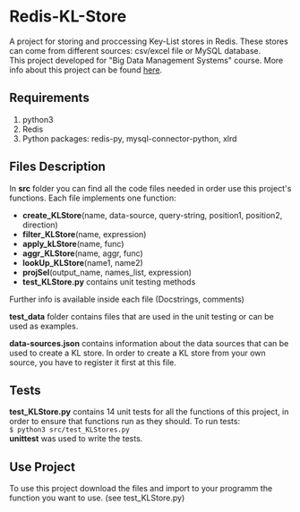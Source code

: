 # Redis-KL-Store
A project for storing and proccessing Key-List stores in Redis. These stores can come from different sources: csv/excel file or MySQL database.   
This project developed for "Big Data Management Systems" course. More info about this project can be found [here](https://drive.google.com/file/d/14PU6PwAFce4WgRc2bliFby7VM0X2jmHN/view?usp=sharing).

## Requirements
1. python3 
2. Redis
3. Python packages: redis-py, mysql-connector-python, xlrd

## Files Description
In **src** folder you can find all the code files needed in order use this project's functions. Each file implements one function:
* **create_KLStore**(name, data-source, query-string, position1, position2, direction)
* **filter_KLStore**(name, expression)
* **apply_kLStore**(name, func)
* **aggr_KLStore**(name, aggr, func)
* **lookUp_KLStore**(name1, name2)
* **projSel**(output_name, names_list, expression)
* **test_KLStore.py** contains unit testing methods   

Further info is available inside each file (Docstrings, comments)   
   
**test_data** folder contains files that are used in the unit testing or can be used as examples.

**data-sources.json** contains information about the data sources that can be used to create a KL store. In order to create a KL store from your own source, you have to register it first at this file. 

## Tests
**test_KLStore.py** contains 14 unit tests for all the functions of this project, in order to ensure that functions run as they should. To run tests:   
`$ python3 src/test_KLStores.py`  
**unittest** was used to write the tests.

## Use Project
To use this project download the files and import to your programm the function you want to use. (see test_KLStore.py)




